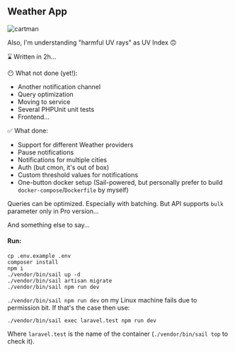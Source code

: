 ## Weather App

![cartman](https://upload.wikimedia.org/wikipedia/en/7/77/EricCartman.png "Cartman")

Also, I'm understanding "harmful UV rays" as UV Index 🙃

⌛ Written in 2h...

😶 What not done (yet!):
 - Another notification channel
 - Query optimization
 - Moving to service
 - Several PHPUnit unit tests
 - Frontend...

✅ What done:
 - Support for different Weather providers
 - Pause notifications
 - Notifications for multiple cities
 - Auth (but cmon, it's out of box)
 - Custom threshold values for notifications
 - One-button docker setup (Sail-powered, but personally prefer to build `docker-compose`/`Dockerfile` by myself)

Queries can be optimized. Especially with batching. But API supports `bulk` parameter only in Pro version...

And something else to say...

#### Run:

```shell
cp .env.example .env
composer install
npm i
./vendor/bin/sail up -d
./vendor/bin/sail artisan migrate
./vendor/bin/sail npm run dev
```

`./vendor/bin/sail npm run dev` on my Linux machine fails due to permission bit. If that's the case then use:
```shell
./vendor/bin/sail exec laravel.test npm run dev
```
Where `laravel.test` is the name of the container (`./vendor/bin/sail top` to check it).
